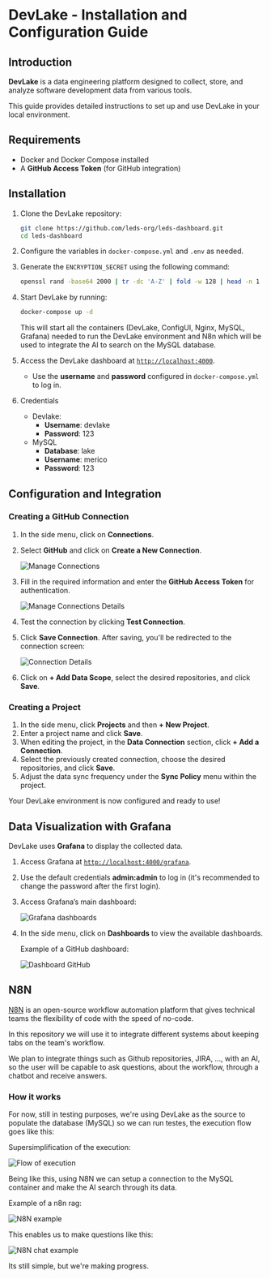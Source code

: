 # DevLake - Installation and Configuration Guide

## Introduction

**DevLake** is a data engineering platform designed to collect, store, and analyze software development data from various tools.

This guide provides detailed instructions to set up and use DevLake in your local environment.

## Requirements

- Docker and Docker Compose installed  
- A **GitHub Access Token** (for GitHub integration)

## Installation

1. Clone the DevLake repository:

   ```sh
   git clone https://github.com/leds-org/leds-dashboard.git
   cd leds-dashboard
   ```

2. Configure the variables in `docker-compose.yml` and `.env` as needed.

3. Generate the `ENCRYPTION_SECRET` using the following command:

   ```sh
   openssl rand -base64 2000 | tr -dc 'A-Z' | fold -w 128 | head -n 1
   ```

4. Start DevLake by running:

   ```sh
   docker-compose up -d
   ```

   This will start all the containers (DevLake, ConfigUI, Nginx, MySQL, Grafana) needed to run the DevLake environment and N8n which will be used to integrate the AI to search on the MySQL database.

5. Access the DevLake dashboard at [`http://localhost:4000`](http://localhost:4000).  
   - Use the **username** and **password** configured in `docker-compose.yml` to log in.

6. Credentials
   - Devlake:
      - **Username**: devlake
      - **Password**: 123
   - MySQL
      - **Database**: lake
      - **Username**: merico
      - **Password**: 123 

## Configuration and Integration

### Creating a GitHub Connection

1. In the side menu, click on **Connections**.  
2. Select **GitHub** and click on **Create a New Connection**.

   ![Manage Connections](./images/manage_connections.png)

3. Fill in the required information and enter the **GitHub Access Token** for authentication.

   ![Manage Connections Details](./images/manage_connections_details.png)

4. Test the connection by clicking **Test Connection**.  
5. Click **Save Connection**. After saving, you'll be redirected to the connection screen:

   ![Connection Details](./images/connection_details.png)

6. Click on **+ Add Data Scope**, select the desired repositories, and click **Save**.

### Creating a Project

1. In the side menu, click **Projects** and then **+ New Project**.  
2. Enter a project name and click **Save**.  
3. When editing the project, in the **Data Connection** section, click **+ Add a Connection**.  
4. Select the previously created connection, choose the desired repositories, and click **Save**.  
5. Adjust the data sync frequency under the **Sync Policy** menu within the project.

Your DevLake environment is now configured and ready to use!

## Data Visualization with Grafana

DevLake uses **Grafana** to display the collected data.

1. Access Grafana at [`http://localhost:4000/grafana`](http://localhost:4000/grafana).  
2. Use the default credentials **admin:admin** to log in (it's recommended to change the password after the first login).  
3. Access Grafana’s main dashboard:

   ![Grafana dashboards](./images/grafana_dashboards.png)

4. In the side menu, click on **Dashboards** to view the available dashboards.

   Example of a GitHub dashboard:

   ![Dashboard GitHub](./images/dashboard_github.png)

## N8N

[N8N](https://github.com/n8n-io/n8n) is an open-source workflow automation platform that gives technical teams the flexibility of code with the speed of no-code.

In this repository we will use it to integrate different systems about keeping tabs on the team's workflow.

We plan to integrate things such as Github repositories, JIRA, ..., with an AI, so the user will be capable to ask questions, about the workflow, through a chatbot and receive answers. 

### How it works

For now, still in testing purposes, we're using DevLake as the source to populate the database (MySQL) so we can run testes, the execution flow goes like this:

   Supersimplification of the execution:

   ![Flow of execution](./images/executional_flow_visualization.png)

Being like this, using N8N we can setup a connection to the MySQL container and make the AI search through its data.

   Example of a n8n rag:

   ![N8N example](./images/n8n_example.png)

This enables us to make questions like this:


   ![N8N chat example](./images/n8n_chat_example.png)

Its still simple, but we're making progress.
